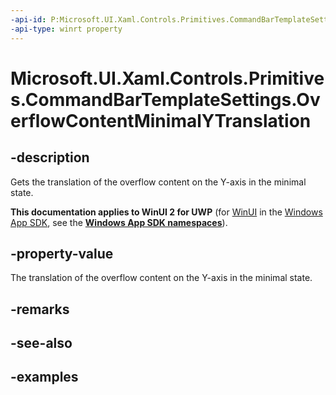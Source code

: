 ```yaml
---
-api-id: P:Microsoft.UI.Xaml.Controls.Primitives.CommandBarTemplateSettings.OverflowContentMinimalYTranslation
-api-type: winrt property
---
```


<!-- Property syntax.
public double OverflowContentMinimalYTranslation { get; }
-->

# Microsoft.UI.Xaml.Controls.Primitives.CommandBarTemplateSettings.OverflowContentMinimalYTranslation

## -description

Gets the translation of the overflow content on the Y-axis in the minimal state.

**This documentation applies to WinUI 2 for UWP** (for [WinUI](/windows/apps/winui/winui3/) in the [Windows App SDK](/windows/apps/windows-app-sdk/), see the **[Windows App SDK namespaces](/windows/windows-app-sdk/api/winrt/)**).

## -property-value

The translation of the overflow content on the Y-axis in the minimal state.

## -remarks

## -see-also

## -examples

